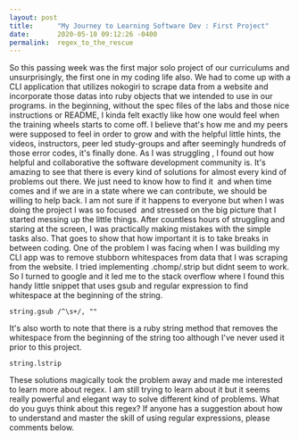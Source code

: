 ```yaml
---
layout: post
title:      "My Journey to Learning Software Dev : First Project"
date:       2020-05-10 09:12:26 -0400
permalink:  regex_to_the_rescue
---
```



So this passing week was the first major solo project of our curriculums and unsurprisingly, the first one in my coding life also. We had to come up with a CLI application that utilizes nokogiri to scrape data from a website and incorporate those datas into ruby objects that we intended to use in our programs. in the beginning, without the spec files of the labs and those nice instructions or README, I kinda felt exactly like how one would feel when the training wheels starts to come off. I believe that's how me and my peers were supposed to feel in order to grow and with the helpful little hints, the videos, instructors, peer led study-groups and after seemingly hundreds of those error codes, it's finally done. As I was struggling , I found out how helpful and collaborative the software development community is. It's amazing to see that there is every kind of solutions for almost every kind of problems out there. We just need to know how to find it  and when time comes and if we are in a state where we can contribute, we should be willing to help back. I am not sure if it happens to everyone but when I was doing the project I was so focused  and stressed on the big picture that I started messing up the little things. After countless hours of struggling and staring at the screen, I was practically making mistakes with the simple tasks also. That goes to show that how important it is to take breaks in between coding. One of the problem I was facing when I was building my CLI app was to remove stubborn whitespaces from data that I was scraping from the website. I tried implementing .chomp/.strip but didnt seem to work. So I turned to google and it led me to the stack overflow where I found this handy little snippet that uses gsub and regular expression to find whitespace at the beginning of the string. 
```
string.gsub /^\s+/, ""
```
It's also worth to note that there is a ruby string method that removes the whitespace from the beginning of the string too although I've never used it prior to this project. 
```
string.lstrip
```
These solutions magically took the problem away and made me interested to learn more about regex. I am still trying to learn about it but it seems really powerful and elegant way to solve different kind of problems. What do you guys think about this regex? If anyone has a suggestion about how to understand and master the skill of using regular expressions, please comments below.
